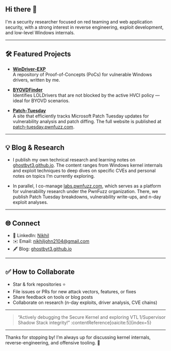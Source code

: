 ## Hi there 👋

I'm a security researcher focused on red teaming and web application security, with a strong interest in reverse engineering, exploit development, and low-level Windows internals.

---

## 🛠️ Featured Projects

- **[WinDriver‑EXP](https://github.com/ghostbyt3/WinDriver-EXP)**  
     A repository of Proof-of-Concepts (PoCs) for vulnerable Windows drivers, written by me.

- **[BYOVDFinder](https://github.com/ghostbyt3/BYOVDFinder)**  
    Identifies LOLDrivers that are not blocked by the active HVCI policy — ideal for BYOVD scenarios.

- **[Patch‑Tuesday](https://github.com/ghostbyt3/patch-tuesday)**  
    A site that efficiently tracks Microsoft Patch Tuesday updates for vulnerability analysis and patch diffing. The full website is published at [patch-tuesday.pwnfuzz.com](https://patch-tuesday.pwnfuzz.com).

---

## 💡 Blog & Research

- I publish my own technical research and learning notes on [ghostbyt3.github.io](https://ghostbyt3.github.io/). The content ranges from Windows kernel internals and exploit techniques to deep dives on specific CVEs and personal notes on topics I’m currently exploring.

- In parallel, I co-manage [labs.pwnfuzz.com](https://labs.pwnfuzz.com), which serves as a platform for vulnerability research under the PwnFuzz organization. There, we publish Patch Tuesday breakdowns, vulnerability write-ups, and n-day exploit analyses.


---

## 🌐 Connect

- 📘 LinkedIn: [Nikhil](https://www.linkedin.com/in/nikhil21john/)
- ✉️ Email: nikhiljohn2104@gmail.com
- 🖋 Blog: [ghostbyt3.github.io](https://ghostbyt3.github.io/)

---

## ✅ How to Collaborate

- Star & fork repositories ⭐
- File issues or PRs for new attack vectors, features, or fixes
- Share feedback on tools or blog posts
- Collaborate on research (n-day exploits, driver analysis, CVE chains)

---

> “Actively debugging the Secure Kernel and exploring VTL 1/Supervisor Shadow Stack integrity!” :contentReference[oaicite:5]{index=5}

---

Thanks for stopping by! I’m always up for discussing kernel internals, reverse-engineering, and offensive tooling. 🚀
